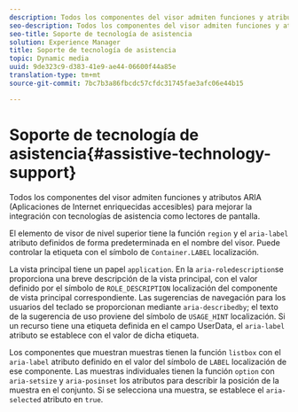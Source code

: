 ```yaml
---
description: Todos los componentes del visor admiten funciones y atributos ARIA (Aplicaciones de Internet enriquecidas accesibles) para mejorar la integración con tecnologías de asistencia como lectores de pantalla.
seo-description: Todos los componentes del visor admiten funciones y atributos ARIA (Aplicaciones de Internet enriquecidas accesibles) para mejorar la integración con tecnologías de asistencia como lectores de pantalla.
seo-title: Soporte de tecnología de asistencia
solution: Experience Manager
title: Soporte de tecnología de asistencia
topic: Dynamic media
uuid: 9de323c9-d383-41e9-ae44-06600f44a85e
translation-type: tm+mt
source-git-commit: 7bc7b3a86fbcdc57cfdc31745fae3afc06e44b15

---
```



# Soporte de tecnología de asistencia{#assistive-technology-support}

Todos los componentes del visor admiten funciones y atributos ARIA (Aplicaciones de Internet enriquecidas accesibles) para mejorar la integración con tecnologías de asistencia como lectores de pantalla.

El elemento de visor de nivel superior tiene la función `region` y el `aria-label` atributo definidos de forma predeterminada en el nombre del visor. Puede controlar la etiqueta con el símbolo de `Container.LABEL` localización.

La vista principal tiene un papel `application`. En la `aria-roledescription`se proporciona una breve descripción de la vista principal, con el valor definido por el símbolo de `ROLE_DESCRIPTION` localización del componente de vista principal correspondiente. Las sugerencias de navegación para los usuarios del teclado se proporcionan mediante `aria-describedby`; el texto de la sugerencia de uso proviene del símbolo de `USAGE_HINT` localización. Si un recurso tiene una etiqueta definida en el campo UserData, el `aria-label` atributo se establece con el valor de dicha etiqueta.

Los componentes que muestran muestras tienen la función `listbox` con el `aria-label` atributo definido en el valor del símbolo de `LABEL` localización de ese componente. Las muestras individuales tienen la función `option` con `aria-setsize` y `aria-posinset` los atributos para describir la posición de la muestra en el conjunto. Si se selecciona una muestra, se establece el `aria-selected` atributo en `true`.
